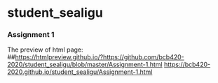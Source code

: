 # student_sealigu

### Assignment 1  
   
The preview of html page:   
##https://htmlpreview.github.io/?https://github.com/bcb420-2020/student_sealigu/blob/master/Assignment-1.html
https://bcb420-2020.github.io/student_sealigu/Assignment-1.html
